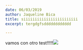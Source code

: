 ```yaml
---
date: 06/03/2019
author: Jaqueline Bica
title: siiiiiiiiiiiiiiiiiiiiiiii
excerpt: tergdgfsdddddddddddd

---
```

vamos con otro test!!!!!![](https://www.jaquelinebica.com/img/PC_bestdetail.png)